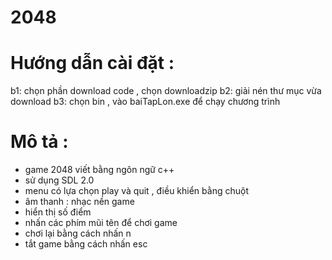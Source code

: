 # 2048

# Hướng dẫn cài đặt : 
 b1: chọn phần download code , chọn downloadzip
 b2: giải nén thư mục vừa download
 b3: chọn bin , vào baiTapLon.exe để chạy chương trình
 
# Mô tả : 
 - game 2048 viết bằng ngôn ngữ c++
 - sử dụng SDL 2.0
 - menu có lựa chọn play và quit , điều khiển bằng chuột
 - âm thanh : nhạc nền game
 - hiển thị số điểm 
 - nhấn các phím mũi tên để chơi game
 - chơi lại bằng cách nhấn n
 - tắt game bằng cách nhấn esc
 
